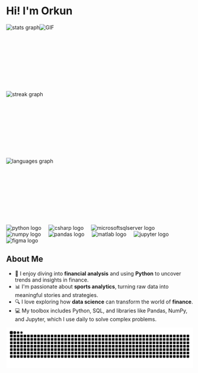 <h1 align="left">Hi! I'm Orkun</h1>

<div align="left">
  <div style="display: flex; align-items: center;">
    <!-- GitHub Stats -->
    <img src="https://github-readme-stats.vercel.app/api?username=orkunaktas&hide_title=false&hide_rank=false&show_icons=false&include_all_commits=true&count_private=true&disable_animations=false&theme=dark&locale=en&hide_border=false&custom_title=GitHub%20Stats" height="180" alt="stats graph" />
    <img src="https://y.yarn.co/1bf4f0a9-5ba2-46b2-91e5-ee2256bca74d_text.gif" height="180" alt="GIF" />
  </div>
  <div style="display: flex; align-items: center;">
    <!-- Streak Stats -->
    <img src="https://streak-stats.demolab.com?user=orkunaktas&locale=en&mode=daily&theme=dark&hide_border=false&border_radius=5" height="180" alt="streak graph" />
  </div>
  <div style="display: flex; align-items: center;">
    <!-- Top Languages -->
    <img src="https://github-readme-stats.vercel.app/api/top-langs?username=orkunaktas&locale=en&hide_title=false&layout=compact&card_width=320&langs_count=6&theme=dark&hide_border=false" height="180" alt="languages graph" />
  </div>
</div>

<div align="left">
  <img src="https://cdn.jsdelivr.net/gh/devicons/devicon/icons/python/python-original.svg" height="43" alt="python logo" />
  <img width="12" />
  <img src="https://cdn.jsdelivr.net/gh/devicons/devicon/icons/csharp/csharp-original.svg" height="43" alt="csharp logo" />
  <img width="12" />
  <img src="https://cdn.jsdelivr.net/gh/devicons/devicon/icons/microsoftsqlserver/microsoftsqlserver-plain.svg" height="43" alt="microsoftsqlserver logo" />
  <img width="12" />
  <img src="https://cdn.jsdelivr.net/gh/devicons/devicon/icons/numpy/numpy-original.svg" height="43" alt="numpy logo" />
  <img width="12" />
  <img src="https://cdn.jsdelivr.net/gh/devicons/devicon/icons/pandas/pandas-original.svg" height="43" alt="pandas logo" />
  <img width="12" />
  <img src="https://cdn.jsdelivr.net/gh/devicons/devicon/icons/matlab/matlab-original.svg" height="43" alt="matlab logo" />
  <img width="12" />
  <img src="https://cdn.jsdelivr.net/gh/devicons/devicon/icons/jupyter/jupyter-original.svg" height="43" alt="jupyter logo" />
  <img width="12" />
  <img src="https://cdn.jsdelivr.net/gh/devicons/devicon/icons/figma/figma-original.svg" height="43" alt="figma logo" />
</div>

<div align="left">
  <h2>About Me</h2>
  <ul>
    <li>🚀 I enjoy diving into <b>financial analysis</b> and using <b>Python</b> to uncover trends and insights in finance.</li>
    <li>📊 I'm passionate about <b>sports analytics</b>, turning raw data into meaningful stories and strategies.</li>
    <li>🔍 I love exploring how <b>data science</b> can transform the world of <b>finance</b>.</li>
    <li>💻 My toolbox includes Python, SQL, and libraries like Pandas, NumPy, and Jupyter, which I use daily to solve complex problems.</li>
  </ul>
</div>

<img src="https://raw.githubusercontent.com/orkunaktas/orkunaktas/output/snake.svg" alt="Snake animation" />

